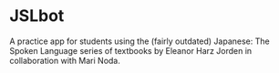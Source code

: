 # JSLbot
A practice app for students using the (fairly outdated) Japanese: The Spoken Language series of textbooks by Eleanor Harz Jorden in collaboration with Mari Noda.

